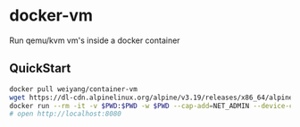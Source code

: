 # docker-vm

Run qemu/kvm vm's inside a docker container

## QuickStart

```sh
docker pull weiyang/container-vm
wget https://dl-cdn.alpinelinux.org/alpine/v3.19/releases/x86_64/alpine-virt-3.19.1-x86_64.iso
docker run --rm -it -v $PWD:$PWD -w $PWD --cap-add=NET_ADMIN --device-cgroup-rule='c *:* rwm' -p 8080:8080 weiyang/container-vm run --iso src/alpine-virt-3.19.0-x86_64.iso
# open http://localhost:8080
```
